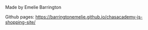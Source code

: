 Made by Emelie Barrington

Github pages: https://barringtonemelie.github.io/chasacademy-js-shopping-site/

